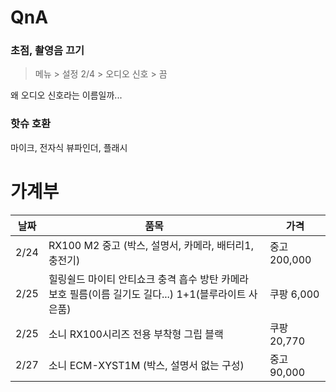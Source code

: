 # QnA
### 초점, 촬영음 끄기 

> 메뉴 > 설정 2/4 > 오디오 신호 > 끔

왜 오디오 신호라는 이름일까...

### 핫슈 호환

마이크,  전자식 뷰파인더, 플래시


# 가계부
|날짜 | 품목 | 가격 |
| --- | --- | --- |
| 2/24 | RX100 M2 중고 (박스, 설명서, 카메라, 배터리1, 충전기) | 중고 200,000 | 
| 2/25 | 힐링쉴드 마이티 안티쇼크 충격 흡수 방탄 카메라 보호 필름(이름 길기도 길다...) 1+1(블루라이트 사은품) | 쿠팡 6,000 |
| 2/25 | 소니 RX100시리즈 전용 부착형 그립 블랙 | 쿠팡 20,770 | 
| 2/27 | 소니 ECM-XYST1M (박스, 설명서 없는 구성) | 중고 90,000 |


